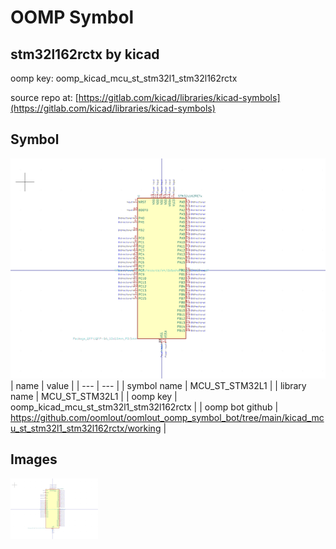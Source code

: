 # OOMP Symbol  
## stm32l162rctx  by kicad  
  
oomp key: oomp_kicad_mcu_st_stm32l1_stm32l162rctx  
  
source repo at: [https://gitlab.com/kicad/libraries/kicad-symbols](https://gitlab.com/kicad/libraries/kicad-symbols)  
## Symbol  
  
[![working.png](working_600.png)](working.png)  
| name | value | 
| --- | --- | 
| symbol name | MCU_ST_STM32L1 | 
| library name | MCU_ST_STM32L1 | 
| oomp key | oomp_kicad_mcu_st_stm32l1_stm32l162rctx | 
| oomp bot github | https://github.com/oomlout/oomlout_oomp_symbol_bot/tree/main/kicad_mcu_st_stm32l1_stm32l162rctx/working | 
## Images  
  
[![working.png](working_140.png)](working.png)  

